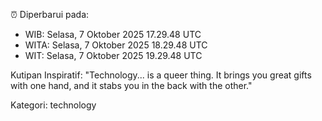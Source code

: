 ⏰ Diperbarui pada:
- WIB: Selasa, 7 Oktober 2025 17.29.48 UTC
- WITA: Selasa, 7 Oktober 2025 18.29.48 UTC
- WIT: Selasa, 7 Oktober 2025 19.29.48 UTC

Kutipan Inspiratif:
"Technology... is a queer thing. It brings you great gifts with one hand, and it stabs you in the back with the other."


Kategori: technology

